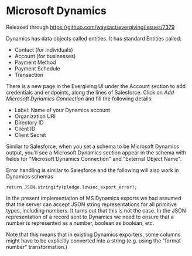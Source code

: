 # Microsoft Dynamics

Released through <https://github.com/waysact/evergiving/issues/7379>

Dynamics has data objects called entities. It has standard Entities
called:

-   Contact (for individuals)
-   Account (for businesses)
-   Payment Method
-   Payment Schedule
-   Transaction

There is a new page in the Evergiving UI under the Account section to
add credentials and endpoints, along the lines of Salesforce. Click on
*Add Microsoft Dynamics Connection* and fill the following details:

-   Label: Name of your Dynamics account
-   Organization URI
-   Directory ID
-   Client ID
-   Client Secret

Similar to Salesforce, when you set a schema to be Microsoft Dynamics
output, you\'ll see a Microsoft Dynamics section appear in the schema
with fields for \"Microsoft Dynamics Connection\" and \"External Object
Name\".

Error handling is similar to Salesforce and the following will also work
in Dynamics schemas

`return JSON.stringify(pledge.lowsec_export_error);`

In the present implementation of MS Dynamics exports we had assumed that
the server can accept JSON string representations for all primitive
types, including numbers. It turns out that this is not the case. In the
JSON representation of a record sent to Dynamics we need to ensure that
a number is represented as a number, boolean as boolean, etc.

Note that this means that in existing Dynamics exporters, some columns
might have to be explicitly converted into a string (e.g. using the
\"format number\" transformation.)

 

 

 
